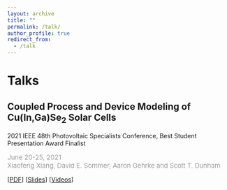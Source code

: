 ```yaml
---
layout: archive
title: ""
permalink: /talk/
author_profile: true
redirect_from:
  - /talk
---
```


# Talks
## Coupled Process and Device Modeling of Cu(In,Ga)Se<sub>2</sub> Solar Cells
2021 IEEE 48th Photovoltaic Specialists Conference, Best Student Presentation Award Finalist

<span style="color:grey;font-weight:300;font-size:15px"> 
June 20-25, 2021 <br /> 
Xiaofeng Xiang, David E. Sommer, Aaron Gehrke and Scott T. Dunham<br /> 
</span>

[[PDF](https://ieeexplore.ieee.org/stamp/stamp.jsp?tp=&arnumber=9519020)]
[[Slides](https://xiaofx2.github.io/files/IEEE_PVSC_Xiaofeng.pptx)]
[[Videos](https://xiaofx2.github.io/files/IEEE_PVSC_Xiaofeng.mp4)]
